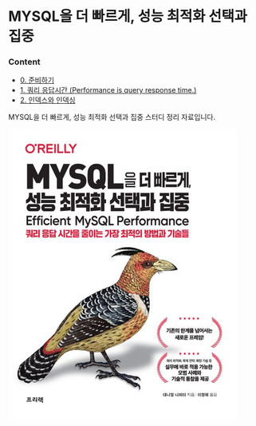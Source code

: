 # MYSQL을 더 빠르게, 성능 최적화 선택과 집중
### Content
- [0. 준비하기](./ch.00/ch.00.md)
- [1. 쿼리 응답시간 (Performance is query response time.)](./ch.01/ch.01.md)
- [2. 인덱스와 인덱싱](./ch.02/ch.02.md)

MYSQL을 더 빠르게, 성능 최적화 선택과 집중 스터디 정리 자료입니다.

![img.png](img.png)